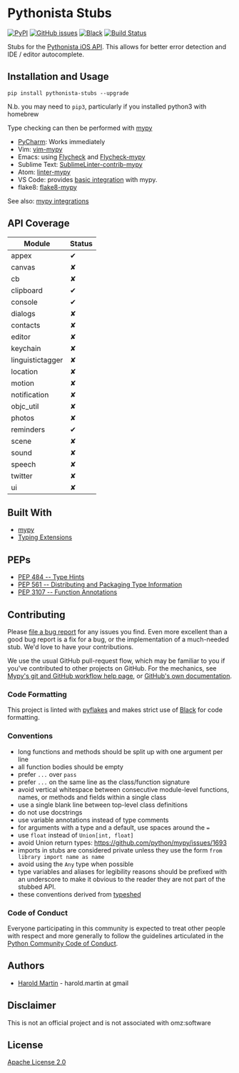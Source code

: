 # Pythonista Stubs

[![PyPI](https://img.shields.io/pypi/v/pythonista-stubs.svg)](https://pypi.org/project/pythonista-stubs/)
[![GitHub issues](https://img.shields.io/github/issues-raw/hbmartin/pythonista-stubs.svg)](https://github.com/hbmartin/pythonista-stubs/issues)
[![Black](https://img.shields.io/badge/code%20style-black-000000.svg)](https://github.com/ambv/black)
[![Build Status](https://travis-ci.com/hbmartin/pythonista-stubs.svg?branch=master)](https://travis-ci.com/hbmartin/pythonista-stubs)


Stubs for the [Pythonista iOS API](http://omz-software.com/pythonista/docs/ios/). This allows for better error detection and IDE / editor autocomplete.

## Installation and Usage

```
pip install pythonista-stubs --upgrade
```
N.b. you may need to `pip3`, particularly if you installed python3 with homebrew

Type checking can then be performed with [mypy](https://mypy.readthedocs.io/en/latest/command_line.html)


* [PyCharm](https://www.jetbrains.com/help/pycharm/type-hinting-in-product.html#stub): Works immediately
* Vim: [vim-mypy](https://github.com/Integralist/vim-mypy)
* Emacs: using [Flycheck](https://github.com/flycheck/) and [Flycheck-mypy](https://github.com/lbolla/emacs-flycheck-mypy)
* Sublime Text: [SublimeLinter-contrib-mypy](https://github.com/fredcallaway/SublimeLinter-contrib-mypy)
* Atom: [linter-mypy](https://atom.io/packages/linter-mypy)
* VS Code: provides [basic integration](https://code.visualstudio.com/docs/python/linting#_mypy) with mypy.
* flake8: [flake8-mypy](https://github.com/ambv/flake8-mypy)

See also: [mypy integrations](https://github.com/python/mypy#ide--linter-integrations)

## API Coverage

| Module      | Status |
| ----------- |--------|
| appex       | ✔      |
| canvas      | ✘      |
| cb          | ✘      |
| clipboard   | ✔      |
| console     | ✔      |
| dialogs     | ✘      |
| contacts    | ✘      |
| editor      | ✘      |
| keychain    | ✘      |
| linguistictagger | ✘      |
| location    | ✘      |
| motion      | ✘      |
| notification   | ✘      |
| objc_util   | ✘      |
| photos      | ✘      |
| reminders   | ✔      |
| scene       | ✘      |
| sound       | ✘      |
| speech      | ✘      |
| twitter     | ✘      |
| ui          | ✘      |

## Built With

* [mypy](http://mypy-lang.org/)
* [Typing Extensions](https://github.com/python/typing/tree/master/typing_extensions)

## PEPs

* [PEP 484  -- Type Hints](https://www.python.org/dev/peps/pep-0484/)
* [PEP 561  -- Distributing and Packaging Type Information](https://www.python.org/dev/peps/pep-0561/)
* [PEP 3107 -- Function Annotations](https://www.python.org/dev/peps/pep-3107/)

## Contributing

Please [file a bug report](https://github.com/hbmartin/pythonista-stubs/issues) for any issues you find. Even more excellent than a good bug report is a fix for a bug, or the implementation of a much-needed stub. We'd love to have your contributions.

We use the usual GitHub pull-request flow, which may be familiar to
you if you've contributed to other projects on GitHub.  For the
mechanics, see [Mypy's git and GitHub workflow help page](https://github.com/python/mypy/wiki/Using-Git-And-GitHub),
or [GitHub's own documentation](https://help.github.com/articles/using-pull-requests/).

### Code Formatting

This project is linted with [pyflakes](https://github.com/PyCQA/pyflakes) and makes strict use of [Black](https://github.com/ambv/black) for code formatting.

### Conventions

* long functions and methods should be split up with one argument per line
* all function bodies should be empty
* prefer ``...`` over ``pass``
* prefer ``...`` on the same line as the class/function signature
* avoid vertical whitespace between consecutive module-level functions, names, or methods and fields within a single class
* use a single blank line between top-level class definitions
* do not use docstrings
* use variable annotations instead of type comments
* for arguments with a type and a default, use spaces around the `=`
* use `float` instead of `Union[int, float]`
* avoid Union return types: https://github.com/python/mypy/issues/1693
* imports in stubs are considered private unless they use the form ``from library import name as name``
* avoid using the `Any` type when possible
* type variables and aliases for legibility reasons should be prefixed with an underscore to make it obvious to the reader they are not part of the stubbed API.
* these conventions derived from [typeshed](https://github.com/python/typeshed/blob/master/CONTRIBUTING.md#conventions)

### Code of Conduct

Everyone participating in this community is expected to treat other people with respect and more generally to follow the guidelines articulated in the [Python Community Code of Conduct](https://www.python.org/psf/codeofconduct/).

## Authors

* [Harold Martin](https://www.linkedin.com/in/harold-martin-98526971/) - harold.martin at gmail


## Disclaimer

This is not an official project and is not associated with omz:software

## License

[Apache License 2.0](LICENSE.txt)
